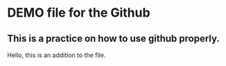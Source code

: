 # DEMO file for the Github
## This is a practice on how to use github properly. 

Hello, this is an addition to the file. 
